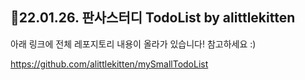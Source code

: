 ## 🎀22.01.26. 판사스터디 TodoList by alittlekitten

아래 링크에 전체 레포지토리 내용이 올라가 있습니다! 참고하세요 :)

https://github.com/alittlekitten/mySmallTodoList
